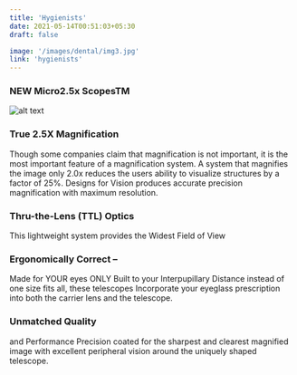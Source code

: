 ```yaml
---
title: 'Hygienists'
date: 2021-05-14T00:51:03+05:30
draft: false

image: '/images/dental/img3.jpg'
link: 'hygienists'
---
```


### NEW Micro2.5x ScopesTM

![alt text](https://www.designsforvision.com/DentImg/2014HygieneMag/Micro2-5.jpg 'Logo Title Text 1')

### True 2.5X Magnification

Though some companies claim that magnification is not important, it is the most important feature of a magnification system. A system that magnifies the image only 2.0x reduces the users ability to visualize structures by a factor of 25%. Designs for Vision produces accurate precision magnification with maximum resolution.

### Thru-the-Lens (TTL) Optics

This lightweight system provides the Widest Field of View

### Ergonomically Correct –

Made for YOUR eyes ONLY
Built to your Interpupillary Distance instead of one size fits all, these telescopes Incorporate your eyeglass prescription into both the carrier lens and the telescope.

### Unmatched Quality

and Performance
Precision coated for the sharpest and clearest magnified image with excellent peripheral vision around the uniquely shaped telescope.
